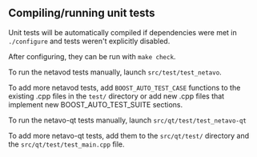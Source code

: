 Compiling/running unit tests
------------------------------------

Unit tests will be automatically compiled if dependencies were met in `./configure`
and tests weren't explicitly disabled.

After configuring, they can be run with `make check`.

To run the netavod tests manually, launch `src/test/test_netavo`.

To add more netavod tests, add `BOOST_AUTO_TEST_CASE` functions to the existing
.cpp files in the `test/` directory or add new .cpp files that
implement new BOOST_AUTO_TEST_SUITE sections.

To run the netavo-qt tests manually, launch `src/qt/test/test_netavo-qt`

To add more netavo-qt tests, add them to the `src/qt/test/` directory and
the `src/qt/test/test_main.cpp` file.

